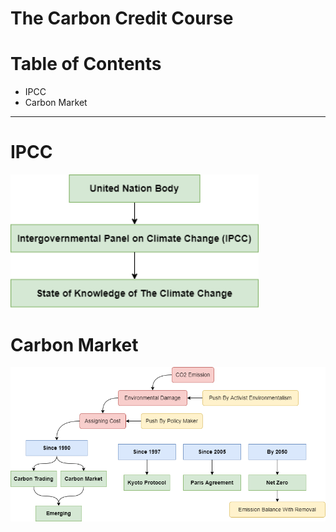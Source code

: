# The Carbon Credit Course





# Table of Contents



- IPCC
- Carbon Market





---



# IPCC

<img src="/assets/IPCC.png" style="zoom:110%;" />







# Carbon Market

<img src="/assets/Carbon-Market-1.png" style="zoom:110%;" />